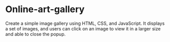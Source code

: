 # Online-art-gallery
 Create a simple image gallery using HTML, CSS, and JavaScript. It displays a set of images, and users can click on an image to view it in a larger size and able to close the popup.
